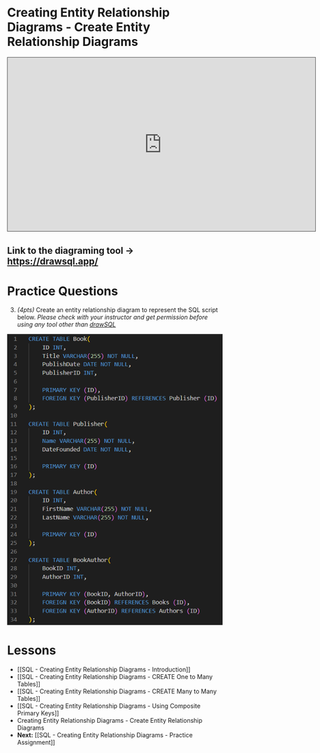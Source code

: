 # Creating Entity Relationship Diagrams - Create Entity Relationship Diagrams

<iframe src="https://egator.hosted.panopto.com/Panopto/Pages/Embed.aspx?id=99ed404e-6872-496d-95da-b11c015d3030&autoplay=false&offerviewer=true&showtitle=true&showbrand=true&captions=false&interactivity=all" height="405" width="720" style="border: 1px solid #464646;" allowfullscreen allow="autoplay" aria-label="Panopto Embedded Video Player"></iframe>

## Link to the diagraming tool -> https://drawsql.app/

# Practice Questions

3. *(4pts)* Create an entity relationship diagram to represent the SQL script below. *Please check with your instructor and get permission before using any tool other than [drawSQL](https://drawsql.app/)*

<img src="https://raw.githubusercontent.com/kellerflint/Class-Intro-SQL/hugo/content/Images/book_store_script_img.png">

# Lessons
- [[SQL - Creating Entity Relationship Diagrams - Introduction]]
- [[SQL - Creating Entity Relationship Diagrams - CREATE One to Many Tables]]
- [[SQL - Creating Entity Relationship Diagrams - CREATE Many to Many Tables]]
- [[SQL - Creating Entity Relationship Diagrams - Using Composite Primary Keys]]
- Creating Entity Relationship Diagrams - Create Entity Relationship Diagrams
- **Next:** [[SQL - Creating Entity Relationship Diagrams - Practice Assignment]]